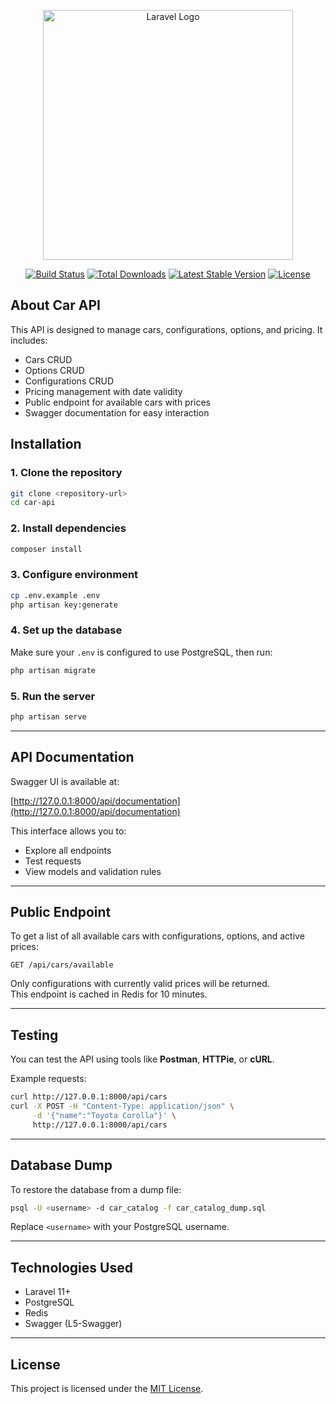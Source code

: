 <p align="center"><a href="https://laravel.com" target="_blank"><img src="https://raw.githubusercontent.com/laravel/art/master/logo-lockup/5%20SVG/2%20CMYK/1%20Full%20Color/laravel-logolockup-cmyk-red.svg" width="400" alt="Laravel Logo"></a></p>

<p align="center">
<a href="https://github.com/laravel/framework/actions"><img src="https://github.com/laravel/framework/workflows/tests/badge.svg" alt="Build Status"></a>
<a href="https://packagist.org/packages/laravel/framework"><img src="https://img.shields.io/packagist/dt/laravel/framework" alt="Total Downloads"></a>
<a href="https://packagist.org/packages/laravel/framework"><img src="https://img.shields.io/packagist/v/laravel/framework" alt="Latest Stable Version"></a>
<a href="https://packagist.org/packages/laravel/framework"><img src="https://img.shields.io/packagist/l/laravel/framework" alt="License"></a>
</p>

## About Car API

This API is designed to manage cars, configurations, options, and pricing. It includes:

- Cars CRUD
- Options CRUD
- Configurations CRUD
- Pricing management with date validity
- Public endpoint for available cars with prices
- Swagger documentation for easy interaction

## Installation

### 1. Clone the repository

```bash
git clone <repository-url>
cd car-api
```

### 2. Install dependencies

```bash
composer install
```

### 3. Configure environment

```bash
cp .env.example .env
php artisan key:generate
```

### 4. Set up the database

Make sure your `.env` is configured to use PostgreSQL, then run:

```bash
php artisan migrate
```

### 5. Run the server

```bash
php artisan serve
```

---

## API Documentation

Swagger UI is available at:

[http://127.0.0.1:8000/api/documentation](http://127.0.0.1:8000/api/documentation)

This interface allows you to:

- Explore all endpoints
- Test requests
- View models and validation rules

---

## Public Endpoint

To get a list of all available cars with configurations, options, and active prices:

```
GET /api/cars/available
```

Only configurations with currently valid prices will be returned.  
This endpoint is cached in Redis for 10 minutes.

---

## Testing

You can test the API using tools like **Postman**, **HTTPie**, or **cURL**.

Example requests:

```bash
curl http://127.0.0.1:8000/api/cars
curl -X POST -H "Content-Type: application/json" \
     -d '{"name":"Toyota Corolla"}' \
     http://127.0.0.1:8000/api/cars
```

---

## Database Dump

To restore the database from a dump file:

```bash
psql -U <username> -d car_catalog -f car_catalog_dump.sql
```

Replace `<username>` with your PostgreSQL username.

---

## Technologies Used

- Laravel 11+
- PostgreSQL
- Redis
- Swagger (L5-Swagger)

---

## License

This project is licensed under the [MIT License](https://opensource.org/licenses/MIT).